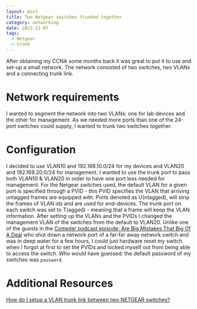 ```yaml
---
layout: post
title: Two Netgear switches trunked together
category: networking
date: 2022-11-07 
tags:
  - Netgear
  - trunk
---
```

After obtaining my CCNA some months back it was great to put it to use and set-up a small network. The network consisted of two switches, two VLANs and a connecting trunk link. 
<!--more-->
# Network requirements
I wanted to segment the network into two VLANs: one for lab devices and the other for management. As we needed more ports than one of the 24-port switches could supply, I wanted to trunk two switches together.
# Configuration
I decided to use VLAN10 and 192.168.10.0/24 for my devices and VLAN20 and 192.168.20.0/24 for management. I wanted to use the trunk port to pass both VLAN10 & VLAN20 in order to have one port less needed for management. 
For the Netgear switches used, the default VLAN for a given port is specified through a PVID - this PVID specifies the VLAN that arriving untagged frames are equipped with. Ports denoted as U(ntagged), will strip the frames of VLAN ids and are used for end-devices. The trunk port on each switch was set to T(agged) - meaning that a frame will keep the VLAN information. After setting up the VLANs and the PVIDs I changed the management VLAN of the switches from the default to VLAN20. 
Unlike one of the guests in the [Compiler podcast episode: Are Big Mistakes That Big Of A Deal](https://www.redhat.com/en/compiler-podcast/big-mistakes-part-1) who shut down a network port of a far-far away network switch and was in deep water for a few hours, I could just hardware reset my switch when I forgot at first to set the PVIDs and locked myself out from being able to access the switch.  Who would have guessed: the default password of my switches was `password`. 

# Additional Resources
[How do I setup a VLAN trunk link between two NETGEAR switches?](https://kb.netgear.com/11673/How-do-I-setup-a-VLAN-trunk-link-between-two-NETGEAR-switches)
